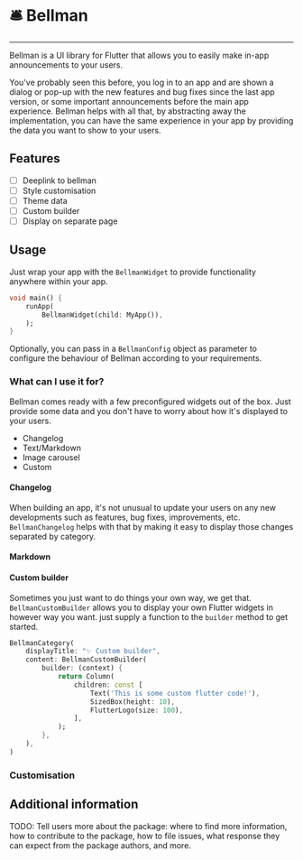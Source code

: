 # 🛎️ Bellman
---

Bellman is a UI library for Flutter that allows you to easily make in-app announcements to your users.

You've probably seen this before, you log in to an app and are shown a dialog or pop-up with the new features and bug fixes since the last app version, or some important announcements before the main app experience. Bellman helps with all that, by abstracting away the implementation, you can have the same experience in your app by providing the data you want to show to your users.

## Features

- [ ] Deeplink to bellman
- [ ] Style customisation
- [ ] Theme data
- [ ] Custom builder
- [ ] Display on separate page

## Usage

Just wrap your app with the `BellmanWidget` to provide functionality anywhere within your app.

```dart
void main() {
    runApp(
        BellmanWidget(child: MyApp()),
    );
}
```

Optionally, you can pass in a `BellmanConfig` object as parameter to configure the behaviour of Bellman according to your requirements.

### What can I use it for?

Bellman comes ready with a few preconfigured widgets out of the box. Just provide some data
and you don't have to worry about how it's displayed to your users.

- Changelog
- Text/Markdown
- Image carousel
- Custom

#### Changelog

When building an app, it's not unusual to update your users on any new developments such as features, bug fixes, improvements, etc. `BellmanChangelog` helps with that by making it easy to display those changes separated by category. 

#### Markdown

#### Custom builder

Sometimes you just want to do things your own way, we get that. `BellmanCustomBuilder` allows you to display your own Flutter widgets in however way you want. just supply a function to the `builder` method to get started.

```dart
BellmanCategory(
    displayTitle: "✨ Custom builder",
    content: BellmanCustomBuilder(
        builder: (context) {
            return Column(
                children: const [
                    Text('This is some custom flutter code!'),
                    SizedBox(height: 10),
                    FlutterLogo(size: 100),
                ],
            );
        },
    ),
)
```

### Customisation

## Additional information

TODO: Tell users more about the package: where to find more information, how to
contribute to the package, how to file issues, what response they can expect
from the package authors, and more.
